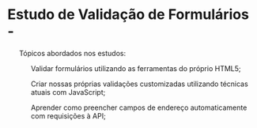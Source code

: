 <h1> Estudo de Validação de Formulários - </h1>

<ul>Tópicos abordados nos estudos:

<ol>Validar formulários utilizando as ferramentas do próprio HTML5;</ol>
<ol>Criar nossas próprias validações customizadas utilizando técnicas atuais com JavaScript;</ol>
<ol>Aprender como preencher campos de endereço automaticamente com requisições à API;</ol>
</ul>
